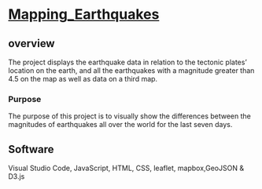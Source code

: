 # [Mapping_Earthquakes](https://summerginger.github.io/Mapping_Earthquakes/)
## overview
The project displays the earthquake data in relation to the tectonic plates’ location on the earth, and all the earthquakes with a magnitude greater than 4.5 on the map as well as data on a third map.
### Purpose
The purpose of this project is to visually show the differences between the magnitudes of earthquakes all over the world for the last seven days.
## Software
Visual Studio Code, JavaScript, HTML, CSS, leaflet, mapbox,GeoJSON & D3.js

